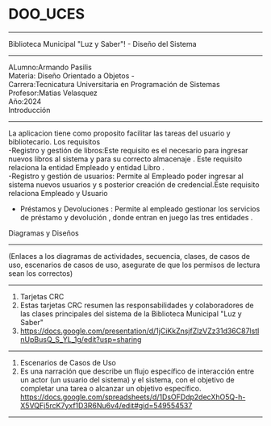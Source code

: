 # DOO_UCES
____________________________________________________________________________________________
Biblioteca Municipal "Luz y Saber"! - Diseño del Sistema
____________________________________________________________________________________________
ALumno:Armando Pasilis  
Materia: Diseño Orientado a Objetos -  
Carrera:Tecnicatura Universitaria en Programación de Sistemas  
Profesor:Matias Velasquez  
Año:2024  
Introducción  
____________________________________________________________________________________________
La aplicacion tiene como proposito facilitar las tareas del usuario y bibliotecario.
Los requisitos   
-Registro y gestión de libros:Este requisito es el necesario para ingresar nuevos libros al sistema y para su correcto almacenaje . Este requisito relaciona la entidad Empleado y entidad Libro .  
-Registro y gestión de usuarios: Permite al Empleado poder ingresar al sistema nuevos usuarios y s posterior creación de credencial.Este requisito relaciona Empleado y Usuario  
- Préstamos y Devoluciones :  Permite al empleado gestionar los servicios de préstamo y devolución , donde entran en juego las tres entidades .  

Diagramas y Diseños
____________________________________________________________________________________________
(Enlaces a los diagramas de actividades, secuencia, clases, de casos de uso,
escenarios de casos de uso, asegurate de que los permisos de lectura sean los
correctos)
____________________________________________________________________________________________
1. Tarjetas CRC
2. Estas tarjetas CRC resumen las responsabilidades y colaboradores de las clases principales del sistema de la Biblioteca Municipal "Luz y Saber"
3. https://docs.google.com/presentation/d/1jCiKkZnsjfZlzVZz31d36C87lstlnUpBusQ_S_YL_1g/edit?usp=sharing
 ____________________________________________________________________________________________
1. Escenarios de Casos de Uso
2. Es una narración que describe un flujo específico de interacción entre un actor (un usuario del sistema) y el sistema, con el objetivo de completar una tarea o alcanzar un objetivo específico.
https://docs.google.com/spreadsheets/d/1DsOFDdp2decXhO5Q-h-X5VQFj5rcK7yxf1D3R6Nu6v4/edit#gid=549554537
____________________________________________________________________________________________
